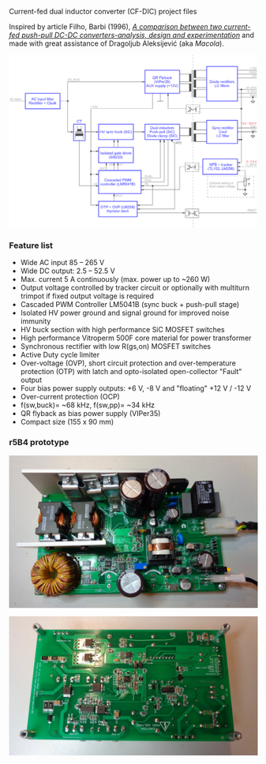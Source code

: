 Current-fed dual inductor converter (CF-DIC) project files

Inspired by article Filho, Barbi (1996), *[A comparison between two current-fed push-pull DC-DC converters-analysis, design and experimentation](https://www.researchgate.net/publication/3673781_A_comparison_between_two_current-fed_push-pull_DC-DC_converters-analysis_design_and_experimentation)* and made with great assistance of Dragoljub Aleksijević (aka *Macola*).

![Block diagram](Images/CF-DIC_block_diagram.png)

### Feature list

* Wide AC input 85 – 265 V
* Wide DC output: 2.5 – 52.5 V
* Max. current 5 A continuously (max. power up to ~260 W)
* Output voltage controlled by tracker circuit or optionally with multiturn trimpot if fixed output voltage is required
* Cascaded PWM Controller LM5041B (sync buck + push-pull stage)
* Isolated HV power ground and signal ground for improved noise immunity
* HV buck section with high performance SiC MOSFET switches
* High performance Vitroperm 500F core material for power transformer
* Synchronous rectifier with low R(gs,on) MOSFET switches
* Active Duty cycle limiter
* Over-voltage (OVP), short circuit protection and over-temperature protection (OTP) with latch and opto-isolated open-collector "Fault" output
* Four bias power supply outputs: +6 V, -8 V and "floating" +12 V / -12 V
* Over-current protection (OCP)
* f(sw,buck)= ~68 kHz, f(sw,pp)= ~34 kHz
* QR flyback as bias power supply (VIPer35)
* Compact size (155 x 90 mm)

### r5B4 prototype

![PCB top layer](Images/CF-DIC_r5B4_top_view.jpg)

![PCB top layer](Images/CF-DIC_r5B4_bottom_view.jpg)


